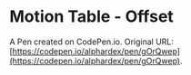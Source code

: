 # Motion Table - Offset

A Pen created on CodePen.io. Original URL: [https://codepen.io/alphardex/pen/gOrQwep](https://codepen.io/alphardex/pen/gOrQwep).


